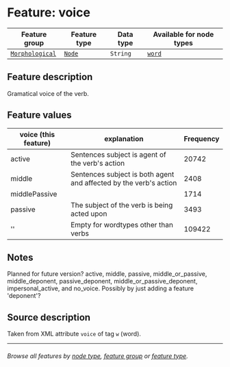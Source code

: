 # Feature: voice

Feature group |Feature type | Data type | Available for node types
---  | --- | --- | ---
[`Morphological`](featuresbygroup.md#morphological-features) | [`Node`](featuresbyfeaturetype.md#node-features) | `String`  | [`word`](featuresbynodetype.md#word-nodes)

## Feature description
Gramatical voice of the verb.

## Feature values

voice (this feature) | explanation | Frequency
--- | --- | ---
active | Sentences subject is agent of the verb's action | 20742
middle | Sentences subject is both agent and affected by the verb's action | 2408
middlePassive | | 1714
passive | The subject of the verb is being acted upon | 3493
'' | Empty for wordtypes other than verbs | 109422

## Notes

Planned for future version? active, middle, passive, middle_or_passive, middle_deponent, passive_deponent, middle_or_passive_deponent, impersonal_active, and no_voice. Possibly by just adding a feature 'deponent'?

## Source description

Taken from XML attribute `voice` of tag `w` (word).

---
###### *Browse all features by [node type](featuresbynodetype.md#readme), [feature group](featuresbygroup.md#readme) or [feature type](featuresbyfeaturetype.md#readme).*
